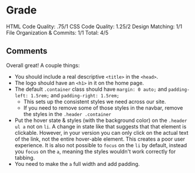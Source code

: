 # Grade

HTML Code Quality: .75/1
CSS Code Quality: 1.25/2
Design Matching: 1/1
File Organization & Commits: 1/1
Total: 4/5

## Comments
Overall great! A couple things:
- You should include a real descriptive `<title>` in the `<head>`.
- The logo should have an `<h1>` in it on the home page.
- The default `.container` class should have `margin: 0 auto;` and `padding-left: 1.5rem;` and `padding-right: 1.5rem;`
  - This sets up the consistent styles we need across our site.
  - If you need to remove some of those styles in the navbar, remove the styles in the `.header .container`
- Put the hover state & styles (with the background color) on the `.header ul a` not on `li`. A change in state like that suggests that that element is clickable. However, in your version you can only click on the actual text of the link, not the entire hover-able element. This creates a poor user experience. It is also not possible to `focus` on the `li` by default, instead you `focus` on the `a`, meaning the styles wouldn't work correctly for tabbing.
 - You need to make the `a` full width and add padding.
